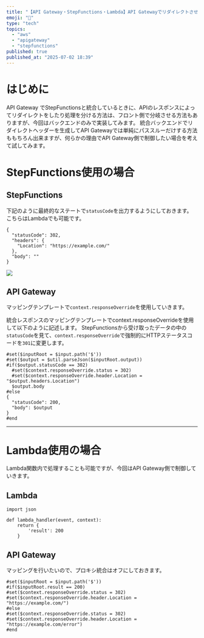 ```yaml
---
title: "【API Gateway・StepFunctions・Lambda】API Gatewayでリダイレクトさせる"
emoji: "📌"
type: "tech"
topics:
  - "aws"
  - "apigateway"
  - "stepfunctions"
published: true
published_at: "2025-07-02 18:39"
---
```


# はじめに
API Gateway でStepFunctionsと統合しているときに、APIのレスポンスによってリダイレクトをしたり処理を分ける方法は、フロント側で分岐させる方法もありますが、今回はバックエンドのみで実装してみます。
統合バックエンドでリダイレクトヘッダーを生成してAPI Gatewayでは単純にパススルーだけする方法ももちろん出来ますが、何らかの理由でAPI Gateway側で制御したい場合を考えて試してみます。

# StepFunctions使用の場合
## StepFunctions
下記のように最終的なステートで`statusCode`を出力するようにしておきます。
こちらはLambdaでも可能です。
```
{
  "statusCode": 302,
  "headers": {
    "Location": "https://example.com/"
  },
  "body": ""
}
```
![](https://storage.googleapis.com/zenn-user-upload/632849a07597-20250702.png)

## API Gateway
マッピングテンプレートで`context.responseOverride`を使用していきます。

統合レスポンスのマッピングテンプレートでcontext.responseOverrideを使用して以下のように記述します。
StepFunctionsから受け取ったデータの中の`statusCode`を見て、`context.responseOverride`で強制的にHTTPステータスコードを`301`に変更します。

```:VTL
#set($inputRoot = $input.path('$'))
#set($output = $util.parseJson($inputRoot.output))
#if($output.statusCode == 302)
  #set($context.responseOverride.status = 302)
  #set($context.responseOverride.header.Location = "$output.headers.Location")
  $output.body
#else
{
  "statusCode": 200,
  "body": $output
}
#end
```
--------

# Lambda使用の場合
Lambda関数内で処理することも可能ですが、今回はAPI Gateway側で制御していきます。
## Lambda
```python:python
import json

def lambda_handler(event, context):
    return {
        'result': 200
    }
```

## API Gateway
マッピングを行いたいので、プロキシ統合はオフにしておきます。

```:VTL
#set($inputRoot = $input.path('$'))
#if($inputRoot.result == 200)
#set($context.responseOverride.status = 302)
#set($context.responseOverride.header.Location = "https://example.com/")
#else
#set($context.responseOverride.status = 302)
#set($context.responseOverride.header.Location = "https://example.com/error")
#end
```